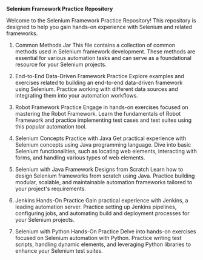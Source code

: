 **Selenium Framework Practice Repository**


Welcome to the Selenium Framework Practice Repository! This repository is designed to help you gain hands-on experience with Selenium and related frameworks.

1. Common Methods Jar
This file contains a collection of common methods used in Selenium framework development. These methods are essential for various automation tasks and can serve as a foundational resource for your Selenium projects.

2. End-to-End Data-Driven Framework Practice
Explore examples and exercises related to building an end-to-end data-driven framework using Selenium. Practice working with different data sources and integrating them into your automation workflows.

3. Robot Framework Practice
Engage in hands-on exercises focused on mastering the Robot Framework. Learn the fundamentals of Robot Framework and practice implementing test cases and test suites using this popular automation tool.

4. Selenium Concepts Practice with Java
Get practical experience with Selenium concepts using Java programming language. Dive into basic Selenium functionalities, such as locating web elements, interacting with forms, and handling various types of web elements.

5. Selenium with Java Framework Designs from Scratch
Learn how to design Selenium frameworks from scratch using Java. Practice building modular, scalable, and maintainable automation frameworks tailored to your project's requirements.

6. Jenkins Hands-On Practice
Gain practical experience with Jenkins, a leading automation server. Practice setting up Jenkins pipelines, configuring jobs, and automating build and deployment processes for your Selenium projects.

7. Selenium with Python Hands-On Practice
Delve into hands-on exercises focused on Selenium automation with Python. Practice writing test scripts, handling dynamic elements, and leveraging Python libraries to enhance your Selenium test suites.
